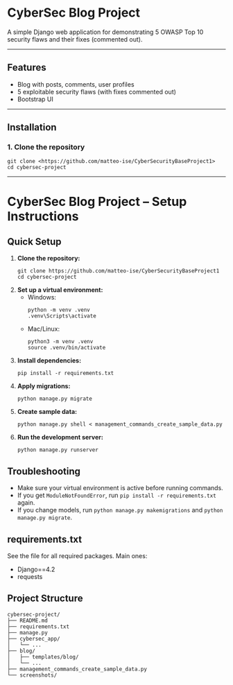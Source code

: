 # CyberSec Blog Project

A simple Django web application for demonstrating 5 OWASP Top 10 security flaws and their fixes (commented out).

---

## Features
- Blog with posts, comments, user profiles
- 5 exploitable security flaws (with fixes commented out)
- Bootstrap UI

---

## Installation

### 1. Clone the repository
```
git clone <https://github.com/matteo-ise/CyberSecurityBaseProject1>
cd cybersec-project
```


---

# CyberSec Blog Project – Setup Instructions

## Quick Setup

1. **Clone the repository:**
	```
	git clone https://github.com/matteo-ise/CyberSecurityBaseProject1
	cd cybersec-project
	```
2. **Set up a virtual environment:**
	- Windows:
	  ```
	  python -m venv .venv
	  .venv\Scripts\activate
	  ```
	- Mac/Linux:
	  ```
	  python3 -m venv .venv
	  source .venv/bin/activate
	  ```
3. **Install dependencies:**
	```
	pip install -r requirements.txt
	```
4. **Apply migrations:**
	```
	python manage.py migrate
	```
5. **Create sample data:**
	```
	python manage.py shell < management_commands_create_sample_data.py
	```
6. **Run the development server:**
	```
	python manage.py runserver
	```

## Troubleshooting

- Make sure your virtual environment is active before running commands.
- If you get `ModuleNotFoundError`, run `pip install -r requirements.txt` again.
- If you change models, run `python manage.py makemigrations` and `python manage.py migrate`.

## requirements.txt

See the file for all required packages. Main ones:

- Django==4.2
- requests

## Project Structure

```
cybersec-project/
├── README.md
├── requirements.txt
├── manage.py
├── cybersec_app/
│   └── ...
├── blog/
│   ├── templates/blog/
│   └── ...
├── management_commands_create_sample_data.py
└── screenshots/
```